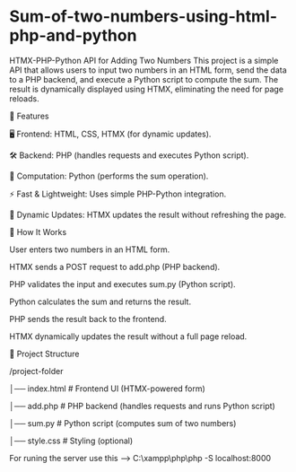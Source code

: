 # Sum-of-two-numbers-using-html-php-and-python

HTMX-PHP-Python API for Adding Two Numbers
This project is a simple API that allows users to input two numbers in an HTML form, send the data to a PHP backend, and execute a Python script to compute the sum. The result is dynamically displayed using HTMX, eliminating the need for page reloads.

🚀 Features

🖥️ Frontend: HTML, CSS, HTMX (for dynamic updates).

🛠️ Backend: PHP (handles requests and executes Python script).

🐍 Computation: Python (performs the sum operation).

⚡ Fast & Lightweight: Uses simple PHP-Python integration.

🔄 Dynamic Updates: HTMX updates the result without refreshing the page.

📌 How It Works

User enters two numbers in an HTML form.


HTMX sends a POST request to add.php (PHP backend).

PHP validates the input and executes sum.py (Python script).

Python calculates the sum and returns the result.

PHP sends the result back to the frontend.

HTMX dynamically updates the result without a full page reload.

📂 Project Structure

/project-folder

│── index.html     # Frontend UI (HTMX-powered form)

│── add.php        # PHP backend (handles requests and runs Python script)

│── sum.py         # Python script (computes sum of two numbers)

│── style.css      # Styling (optional)


For runing the server use this -->   C:\xampp\php\php -S localhost:8000


